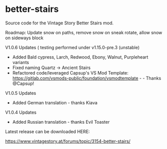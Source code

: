 # better-stairs
 Source code for the Vintage Story Better Stairs mod.

Roadmap:  Update snow on paths, remove snow on sneak rotate, allow snow on sideways block

V1.0.6 Updates ( testing performed under v1.15.0-pre.3 (unstable)
- Added Bald cypress, Larch, Redwood, Ebony, Walnut, Purpleheart variants
- Fixed naming Quartz -> Ancient Stairs
- Refactored code/leveraged Capsup's VS Mod Template: https://gitlab.com/vsmods-public/foundation/vsmodtemplate - - Thanks @Capsup!

V1.0.5 Updates
- Added German translation - thanks Kiava

V1.0.4 Updates
- Added Russian translation - thanks Evil Toaster


Latest release can be downloaded HERE:

https://www.vintagestory.at/forums/topic/3154-better-stairs/
